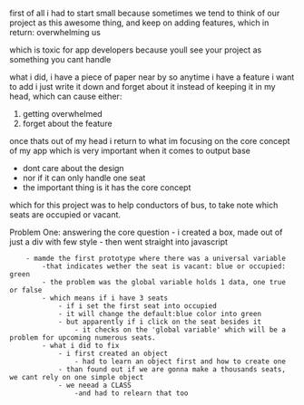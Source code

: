 first of all i had to start small
because sometimes we tend to think of our project as this awesome thing, and keep on adding features, which in return: overwhelming us 

which is toxic for app developers 
because youll see your project as something you cant handle

what i did, i have a piece of paper near by
so anytime i have a feature i want to add i just write it down
and forget about it
instead of keeping it in my head, which can cause either:
1. getting overwhelmed
2. forget about the feature

once thats out of my head i return to what im focusing on
the core concept of my app
which is very important when it comes to output base
- dont care about the design
- nor if it can only handle one seat
- the important thing is it has the core concept

which for this project was to help conductors of bus, to take note which seats are occupied or vacant.

Problem One:
    answering the core question
        - i created a box, made out of just a div with few style
        - then went straight into javascript

        - mamde the first prototype where there was a universal variable 
            -that indicates wether the seat is vacant: blue or occupied: green
            - the problem was the global variable holds 1 data, one true or false
            - which means if i have 3 seats
                - if i set the first seat into occupied
                - it will change the default:blue color into green
                - but apparently if i click on the seat besides it
                    - it checks on the 'global variable' which will be a problem for upcoming numerous seats.
            - what i did to fix
                - i first created an object
                    - had to learn an object first and how to create one
                - than found out if we are gonna make a thousands seats, we cant rely on one simple object
                - we neead a CLASS
                    -and had to relearn that too
                
                